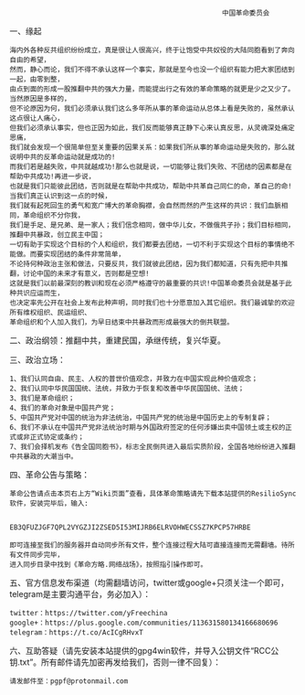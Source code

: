                                                         中国革命委员会

一、缘起

    海内外各种反共组织纷纷成立，真是很让人很高兴，终于让饱受中共奴役的大陆同胞看到了奔向自由的希望，
    然而，静心而论，我们不得不承认这样一个事实，那就是至今也没一个组织有能力把大家团结到一起，由零到整，
    由点到面的形成一股推翻中共的强大力量，而能提出行之有效的革命策略的就更是少之又少了。当然原因是多样的，
    但不论原因为何，我们必须承认我们这么多年所从事的革命运动从总体上看是失败的，虽然承认这点很让人痛心，
    但我们必须承认事实，但也正因为如此，我们反而能够真正静下心来认真反思，从灵魂深处痛定思痛，
    我们就会发现一个很简单但至关重要的因果关系：如果我们所从事的革命运动是失败的，那么就说明中共的反革命运动就是成功的!
    而我们若是越失败，中共就越成功!那么也就是说，一切能够让我们失败、不团结的因素都是在帮助中共成功!再进一步说，
    也就是我们只能彼此团结，否则就是在帮助中共成功，帮助中共革自己同仁的命，革自己的命!当我们真正认识到这一点的时候，
    我们就有起死回生的勇气和宽广博大的革命胸襟，会自然而然的产生这样的共识：我们血脈相同，革命组织不分你我，
    我们是手足、是兄弟、是一家人；我们信念相同，做中华儿女，不做俄共子孙；我们目标相同，推翻中共暴政，创立民主中国；
    一切有助于实现这个目标的个人和组织，我们都要去团结，一切不利于实现这个目标的事情绝不能做。而要实现团结的条件非常简单，
    不论持何种政治主张和做法，只要反共，我们就彼此团结，因为我们都知道，只有先把中共推翻，讨论中国的未来才有意义，否则都是空想!
    这就是我们以前最深刻的教训和现在必须严格遵守的最重要的共识!中国革命委员会就是基于此种共识应运而生，
    也决定率先公开在社会上发布此种声明，同时我们也十分愿意加入其它组织。我们最诚挚的欢迎所有维权组织、民运组织、
    革命组织和个人加入我们，为早日结束中共暴政而形成最强大的倒共联盟。

二、政治纲领：推翻中共，重建民国，承继传统，复兴华夏。

三、政治立场：

    1、我们认同自由、民主、人权的普世价值观念，并致力在中国实现此种价值观念；
    2、我们认同中华民国国统、法统，并致力于恢复和改善中华民国国统、法统；
    3、我们是革命组织；
    4、我们的革命对象是中国共产党；
    5、中国共产党对中国的统治为非法统治，中国共产党的统治是中国历史上的专制复辟；
    6、我们不承认在中国共产党非法统治时期与外国政府签定的任何涉嫌出卖中国领土或主权的正式或非正式协定或条约；
    7、我们会择机发布《告全国同胞书》，标志全民倒共进入最后实质阶段，全国各地纷纷进入推翻中共暴政的大潮当中。

四、革命公告与策略：

    革命公告请点击本页右上方“Wiki页面”查看，具体革命策略请先下载本站提供的ResilioSync软件，安装完毕后，输入:

                              EB3QFUZJGF7QPL2VYGZJI2ZSED5I53MIJRB6ELRVOHWECSSZ7KPCP57HRBE

    即可连接至我们的服务器并自动同步所有文件，整个连接过程大陆可直接连接而无需翻墙。待所有文件同步完毕，
    进入同步目录中找到《革命方略.网络战场》，按照指引操作即可。

五、官方信息发布渠道（均需翻墙访问，twitter或google+只须关注一个即可，telegram是主要沟通平台，务必加入）：

    twitter：https://twitter.com/yFreechina
    google+：https://plus.google.com/communities/113631580134166680696
    telegram：https://t.co/AcICgRHvxT
         
六、互助答疑（请先安装本站提供的gpg4win软件，并导入公钥文件“RCC公钥.txt”。所有邮件请先加密再发给我们，否则一律不回复）：

    请发邮件至：pgpf@protonmail.com
